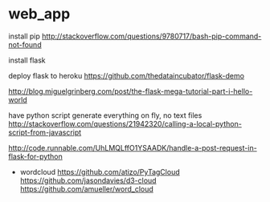 # web_app

install pip
http://stackoverflow.com/questions/9780717/bash-pip-command-not-found

install flask

deploy flask to heroku
https://github.com/thedataincubator/flask-demo

http://blog.miguelgrinberg.com/post/the-flask-mega-tutorial-part-i-hello-world

have python script generate everything on fly, no text files
http://stackoverflow.com/questions/21942320/calling-a-local-python-script-from-javascript

http://code.runnable.com/UhLMQLffO1YSAADK/handle-a-post-request-in-flask-for-python

- wordcloud
https://github.com/atizo/PyTagCloud
https://github.com/jasondavies/d3-cloud
https://github.com/amueller/word_cloud

